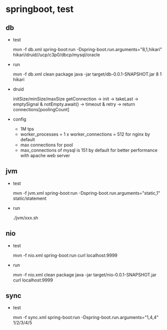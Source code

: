 

# springboot, test


## db

- test

	mvn -f db.xml spring-boot:run -Dspring-boot.run.arguments="8,1,hikari"  
	hikari/druid//ucp/c3p0/dbcp/mysql/oracle
	
- run
	
	mvn -f db.xml clean package
	java -jar target/db-0.0.1-SNAPSHOT.jar 8 1 hikari

- druid

	initSize/minSize/maxSize
	getConnection -> init -> takeLast -> emptySignal & notEmpty.await() -> timeout & retry -> return connections[poolingCount]

- config

	- 1M tps	
	- worker_processes = 1 x worker_connections = 512 for nginx by default
	- max connections for pool
	- max_connections of mysql is 151 by default for better performance with apache web server

## jvm

- test

	mvn -f jvm.xml spring-boot:run -Dspring-boot.run.arguments="static,1"  
	static/statement
	
- run

	./jvm/xxx.sh

## nio

- test

	mvn -f nio.xml spring-boot:run
	curl localhost:9999	
	
- run

	mvn -f nio.xml clean package
	java -jar target/nio-0.0.1-SNAPSHOT.jar
	curl localhost:9999
		
## sync

- test

	mvn -f sync.xml spring-boot:run -Dspring-boot.run.arguments="1,4,4"
	1/2/3/4/5  

	